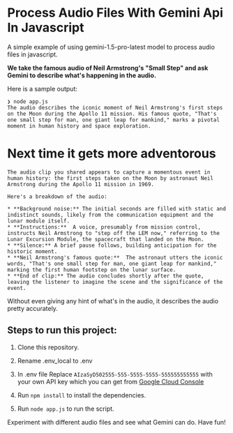# Process Audio Files With Gemini Api In Javascript

A simple example of using gemini-1.5-pro-latest model to process audio files in javascript.

**We take the famous audio of Neil Armstrong's "Small Step" and ask Gemini to describe what's happening in the audio.**

Here is a sample output:

```
❯ node app.js
The audio describes the iconic moment of Neil Armstrong's first steps on the Moon during the Apollo 11 mission. His famous quote, "That's one small step for man, one giant leap for mankind," marks a pivotal moment in human history and space exploration.

```

# Next time it gets more adventorous

```
The audio clip you shared appears to capture a momentous event in human history: the first steps taken on the Moon by astronaut Neil Armstrong during the Apollo 11 mission in 1969.

Here's a breakdown of the audio:

* **Background noise:** The initial seconds are filled with static and indistinct sounds, likely from the communication equipment and the lunar module itself.
* **Instructions:**  A voice, presumably from mission control, instructs Neil Armstrong to "step off the LEM now," referring to the Lunar Excursion Module, the spacecraft that landed on the Moon.
* **Silence:** A brief pause follows, building anticipation for the historic moment.
* **Neil Armstrong's famous quote:**  The astronaut utters the iconic words, "That's one small step for man, one giant leap for mankind," marking the first human footstep on the lunar surface.
* **End of clip:** The audio concludes shortly after the quote, leaving the listener to imagine the scene and the significance of the event.
```

Without even giving any hint of what's in the audio, it describes the audio pretty accurately.

## Steps to run this project:

1. Clone this repository.
2. Rename .env_local to .env
3. In .env file Replace `AIzaSyD502555-555-5555-5555-555555555555` with your own API key which you can get from [Google Cloud Console](https://aistudio.google.com/app/apikey)

4. Run `npm install` to install the dependencies.
5. Run `node app.js` to run the script.

Experiment with different audio files and see what Gemini can do. Have fun!

